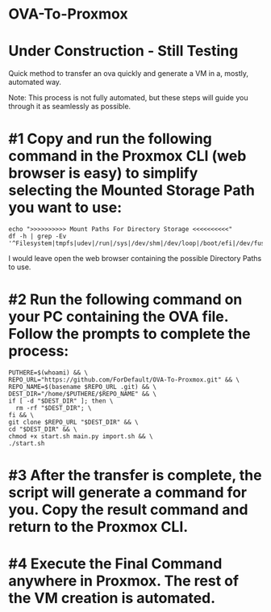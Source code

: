 # OVA-To-Proxmox

# Under Construction - Still Testing

Quick method to transfer an ova quickly and generate a VM in a, mostly, automated way.


Note: This process is not fully automated, but these steps will guide you through it as seamlessly as possible.

# #1  Copy and run the following command in the Proxmox CLI (web browser is easy) to simplify selecting the Mounted Storage Path you want to use:

```
echo ">>>>>>>>>> Mount Paths For Directory Storage <<<<<<<<<<"
df -h | grep -Ev '^Filesystem|tmpfs|udev|/run|/sys|/dev/shm|/dev/loop|/boot/efi|/dev/fuse'
```
I would leave open the web browser containing the possible Directory Paths to use.


# #2  Run the following command on your PC containing the OVA file. Follow the prompts to complete the process:
```
PUTHERE=$(whoami) && \
REPO_URL="https://github.com/ForDefault/OVA-To-Proxmox.git" && \
REPO_NAME=$(basename $REPO_URL .git) && \
DEST_DIR="/home/$PUTHERE/$REPO_NAME" && \
if [ -d "$DEST_DIR" ]; then \
  rm -rf "$DEST_DIR"; \
fi && \
git clone $REPO_URL "$DEST_DIR" && \
cd "$DEST_DIR" && \
chmod +x start.sh main.py import.sh && \
./start.sh

```
# #3  After the transfer is complete, the script will generate a command for you. Copy the result command and return to the Proxmox CLI.

# #4  Execute the Final Command anywhere in Proxmox. The rest of the VM creation is automated. 
